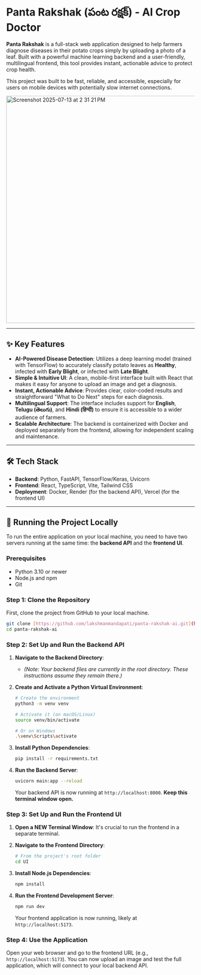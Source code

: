# Panta Rakshak (పంట రక్షక్) - AI Crop Doctor

**Panta Rakshak** is a full-stack web application designed to help farmers diagnose diseases in their potato crops simply by uploading a photo of a leaf. Built with a powerful machine learning backend and a user-friendly, multilingual frontend, this tool provides instant, actionable advice to protect crop health.

This project was built to be fast, reliable, and accessible, especially for users on mobile devices with potentially slow internet connections.

<img width="546" height="608" alt="Screenshot 2025-07-13 at 2 31 21 PM" src="https://github.com/user-attachments/assets/e408d8b5-e11e-4ea6-91bb-aa8c4289b49e" />

---

## ✨ Key Features

* **AI-Powered Disease Detection**: Utilizes a deep learning model (trained with TensorFlow) to accurately classify potato leaves as **Healthy**, infected with **Early Blight**, or infected with **Late Blight**.
* **Simple & Intuitive UI**: A clean, mobile-first interface built with React that makes it easy for anyone to upload an image and get a diagnosis.
* **Instant, Actionable Advice**: Provides clear, color-coded results and straightforward "What to Do Next" steps for each diagnosis.
* **Multilingual Support**: The interface includes support for **English**, **Telugu (తెలుగు)**, and **Hindi (हिन्दी)** to ensure it is accessible to a wider audience of farmers.
* **Scalable Architecture**: The backend is containerized with Docker and deployed separately from the frontend, allowing for independent scaling and maintenance.

---

## 🛠️ Tech Stack

* **Backend**: Python, FastAPI, TensorFlow/Keras, Uvicorn
* **Frontend**: React, TypeScript, Vite, Tailwind CSS
* **Deployment**: Docker, Render (for the backend API), Vercel (for the frontend UI)

---

## 🚀 Running the Project Locally

To run the entire application on your local machine, you need to have two servers running at the same time: the **backend API** and the **frontend UI**.

### Prerequisites

* Python 3.10 or newer
* Node.js and npm
* Git

### Step 1: Clone the Repository

First, clone the project from GitHub to your local machine.

```bash
git clone [https://github.com/lakshmanmandapati/panta-rakshak-ai.git](https://github.com/lakshmanmandapati/panta-rakshak-ai.git)
cd panta-rakshak-ai
```
### Step 2: Set Up and Run the Backend API

1.  **Navigate to the Backend Directory**:
    * *(Note: Your backend files are currently in the root directory. These instructions assume they remain there.)*

2.  **Create and Activate a Python Virtual Environment**:
    ```bash
    # Create the environment
    python3 -m venv venv
    
    # Activate it (on macOS/Linux)
    source venv/bin/activate
    
    # Or on Windows
    .\venv\Scripts\activate
    ```

3.  **Install Python Dependencies**:
    ```bash
    pip install -r requirements.txt
    ```

4.  **Run the Backend Server**:
    ```bash
    uvicorn main:app --reload
    ```
    Your backend API is now running at `http://localhost:8000`. **Keep this terminal window open.**

### Step 3: Set Up and Run the Frontend UI

1.  **Open a NEW Terminal Window**: It's crucial to run the frontend in a separate terminal.

2.  **Navigate to the Frontend Directory**:
    ```bash
    # From the project's root folder
    cd UI
    ```

3.  **Install Node.js Dependencies**:
    ```bash
    npm install
    ```

4.  **Run the Frontend Development Server**:
    ```bash
    npm run dev
    ```
    Your frontend application is now running, likely at `http://localhost:5173`.

### Step 4: Use the Application

Open your web browser and go to the frontend URL (e.g., `http://localhost:5173`). You can now upload an image and test the full application, which will connect to your local backend API.

